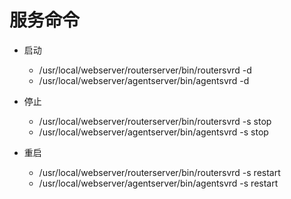 # 服务命令

* 启动
    * /usr/local/webserver/routerserver/bin/routersvrd -d
    * /usr/local/webserver/agentserver/bin/agentsvrd -d

* 停止
    * /usr/local/webserver/routerserver/bin/routersvrd -s stop
    * /usr/local/webserver/agentserver/bin/agentsvrd -s stop

* 重启
    * /usr/local/webserver/routerserver/bin/routersvrd -s restart
    * /usr/local/webserver/agentserver/bin/agentsvrd -s restart
